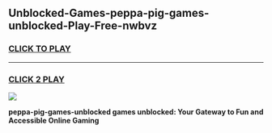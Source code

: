 
## Unblocked-Games-peppa-pig-games-unblocked-Play-Free-nwbvz
<h3>
<a href="https://premium76.site?title=peppa-pig-games-unblocked&ref=18A">CLICK TO PLAY</a></h3>
<hr>

<h3>
<a href="https://premium76.site?title=peppa-pig-games-unblocked&ref=18A">CLICK 2 PLAY</a>
  
</h3>

<a href="https://premium76.site?title=peppa-pig-games-unblocked&ref=18A"><img src="https://clearcache.store/games.png"></a>


**peppa-pig-games-unblocked games unblocked: Your Gateway to Fun and Accessible Online Gaming**
